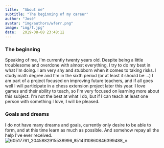 ```yaml
---
title:  "About me"
subtitle: "The beginning of my career"
author: "José"
avatar: "img/authors/wferr.png"
image: "img/f.jpg"
date:   2019-08-08 23:48:12
---
```


### The beginning

Speaking of me, I'm currently twenty years old.
Despite being a little troublesome and overdone with almost everything, I try to do my best in what I'm doing.
I am very shy and stubborn when it comes to taking risks.
I study math degree and I'm in the sixth period (or at least it should be ...)
 I am part of a project focused on improving future teachers, and if all goes well I will participate in a chess extension project later this year.
I love games and their ability to teach, so I'm very focused on learning more about this subject.
I'm not the best at what I do, but if I can teach at least one person with something I love, I will be pleased.

### Goals and dreams

I do not have many dreams and goals, currently only desire to be able to form, and at this time learn as much as possible.
And somehow repay all the help I've ever received.
![60517761_2045882915538996_8514310860846399488_n](https://user-images.githubusercontent.com/53841150/62816008-4f33e400-baf7-11e9-9382-12c2c128a774.jpg)
